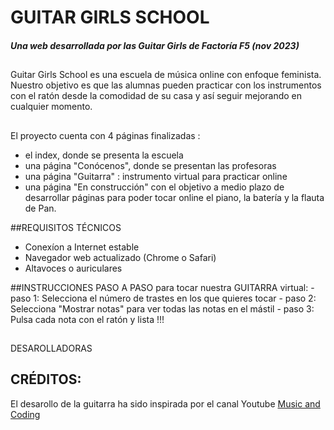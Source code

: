 # GUITAR GIRLS SCHOOL
#### _Una web desarrollada por las Guitar Girls de Factoría F5 (nov 2023)_

##
Guitar Girls School es una escuela de música online con enfoque feminista. Nuestro objetivo es que las alumnas  pueden practicar con los instrumentos con el ratón desde la comodidad de su casa y así seguir mejorando en cualquier momento.



## 
El proyecto cuenta con 4 páginas finalizadas :
  - el index, donde se presenta la escuela
  - una página "Conócenos", donde se presentan las profesoras
  - una página "Guitarra" : instrumento virtual para practicar online
  - una página "En construcción" con el objetivo a medio plazo de desarrollar  páginas para poder tocar online el piano, la batería y la flauta de Pan.

##REQUISITOS TÉCNICOS
  - Conexíon a Internet estable
  - Navegador web actualizado (Chrome o Safari)
  - Altavoces o auriculares 

##INSTRUCCIONES PASO A PASO 
para tocar nuestra GUITARRA virtual:
	- paso 1: Selecciona el número de trastes en los que quieres tocar
 	- paso 2: Selecciona "Mostrar notas" para ver todas las notas en el mástil
  	- paso 3: Pulsa cada nota con el ratón y lista !!!



##
DESAROLLADORAS  
## CRÉDITOS:
El desarollo de la guitarra ha sido inspirada por el canal Youtube [Music and Coding](https://www.youtube.com/@MusicandCoding)
